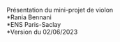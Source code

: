 Présentation du mini-projet de violon  
*Rania Bennani  
*ENS Paris-Saclay  
*Version du 02/06/2023  
